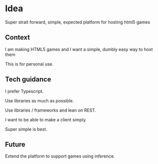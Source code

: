 # Idea

Super strait forward, simple, expected platform for hosting html5 games

## Context

I am making HTML5 games and I want a simple, dumbly easy way to host them

This is for personal use.

## Tech guidance

I prefer Typescript.

Use libraries as much as possible.

Use libraries / frameworks and lean on REST.

I want to be able to make a client simply.

Super simple is best.

## Future

Extend the platform to support games using inference.